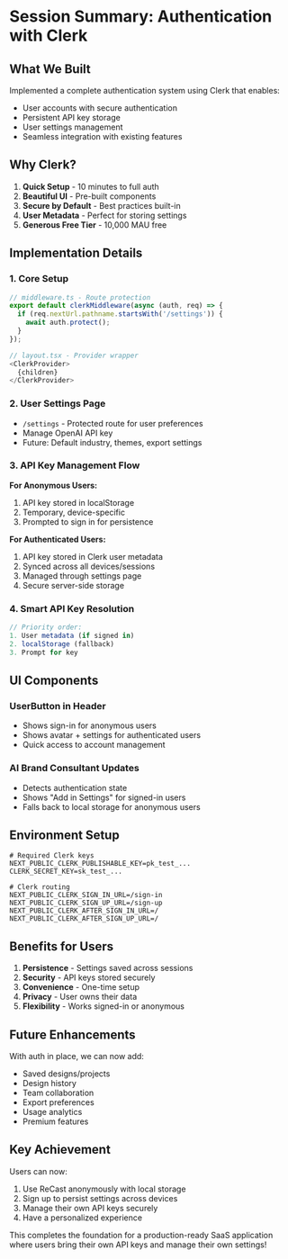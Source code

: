 # Session Summary: Authentication with Clerk

## What We Built

Implemented a complete authentication system using Clerk that enables:
- User accounts with secure authentication
- Persistent API key storage
- User settings management
- Seamless integration with existing features

## Why Clerk?

1. **Quick Setup** - 10 minutes to full auth
2. **Beautiful UI** - Pre-built components
3. **Secure by Default** - Best practices built-in
4. **User Metadata** - Perfect for storing settings
5. **Generous Free Tier** - 10,000 MAU free

## Implementation Details

### 1. Core Setup
```typescript
// middleware.ts - Route protection
export default clerkMiddleware(async (auth, req) => {
  if (req.nextUrl.pathname.startsWith('/settings')) {
    await auth.protect();
  }
});

// layout.tsx - Provider wrapper
<ClerkProvider>
  {children}
</ClerkProvider>
```

### 2. User Settings Page
- `/settings` - Protected route for user preferences
- Manage OpenAI API key
- Future: Default industry, themes, export settings

### 3. API Key Management Flow

**For Anonymous Users:**
1. API key stored in localStorage
2. Temporary, device-specific
3. Prompted to sign in for persistence

**For Authenticated Users:**
1. API key stored in Clerk user metadata
2. Synced across all devices/sessions
3. Managed through settings page
4. Secure server-side storage

### 4. Smart API Key Resolution
```typescript
// Priority order:
1. User metadata (if signed in)
2. localStorage (fallback)
3. Prompt for key
```

## UI Components

### UserButton in Header
- Shows sign-in for anonymous users
- Shows avatar + settings for authenticated users
- Quick access to account management

### AI Brand Consultant Updates
- Detects authentication state
- Shows "Add in Settings" for signed-in users
- Falls back to local storage for anonymous users

## Environment Setup

```env
# Required Clerk keys
NEXT_PUBLIC_CLERK_PUBLISHABLE_KEY=pk_test_...
CLERK_SECRET_KEY=sk_test_...

# Clerk routing
NEXT_PUBLIC_CLERK_SIGN_IN_URL=/sign-in
NEXT_PUBLIC_CLERK_SIGN_UP_URL=/sign-up
NEXT_PUBLIC_CLERK_AFTER_SIGN_IN_URL=/
NEXT_PUBLIC_CLERK_AFTER_SIGN_UP_URL=/
```

## Benefits for Users

1. **Persistence** - Settings saved across sessions
2. **Security** - API keys stored securely
3. **Convenience** - One-time setup
4. **Privacy** - User owns their data
5. **Flexibility** - Works signed-in or anonymous

## Future Enhancements

With auth in place, we can now add:
- Saved designs/projects
- Design history
- Team collaboration
- Export preferences
- Usage analytics
- Premium features

## Key Achievement

Users can now:
1. Use ReCast anonymously with local storage
2. Sign up to persist settings across devices
3. Manage their own API keys securely
4. Have a personalized experience

This completes the foundation for a production-ready SaaS application where users bring their own API keys and manage their own settings!